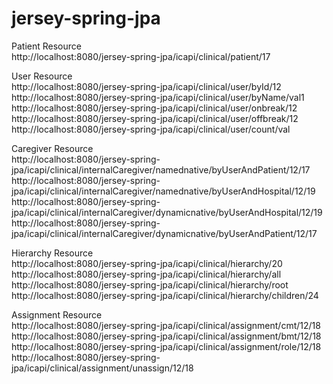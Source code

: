 # jersey-spring-jpa

Patient Resource <br/>
http://localhost:8080/jersey-spring-jpa/icapi/clinical/patient/17 <br/>

User Resource <br/>
http://localhost:8080/jersey-spring-jpa/icapi/clinical/user/byId/12 <br/>
http://localhost:8080/jersey-spring-jpa/icapi/clinical/user/byName/val1 <br/>
http://localhost:8080/jersey-spring-jpa/icapi/clinical/user/onbreak/12 <br/>
http://localhost:8080/jersey-spring-jpa/icapi/clinical/user/offbreak/12 <br/>
http://localhost:8080/jersey-spring-jpa/icapi/clinical/user/count/val <br/>

Caregiver Resource <br/>
http://localhost:8080/jersey-spring-jpa/icapi/clinical/internalCaregiver/namednative/byUserAndPatient/12/17 <br/>
http://localhost:8080/jersey-spring-jpa/icapi/clinical/internalCaregiver/namednative/byUserAndHospital/12/19 <br/>
http://localhost:8080/jersey-spring-jpa/icapi/clinical/internalCaregiver/dynamicnative/byUserAndHospital/12/19 <br/>
http://localhost:8080/jersey-spring-jpa/icapi/clinical/internalCaregiver/dynamicnative/byUserAndPatient/12/17 <br/>

Hierarchy Resource <br/>
http://localhost:8080/jersey-spring-jpa/icapi/clinical/hierarchy/20 <br/>
http://localhost:8080/jersey-spring-jpa/icapi/clinical/hierarchy/all <br/>
http://localhost:8080/jersey-spring-jpa/icapi/clinical/hierarchy/root <br/>
http://localhost:8080/jersey-spring-jpa/icapi/clinical/hierarchy/children/24 <br/>

Assignment Resource <br/>
http://localhost:8080/jersey-spring-jpa/icapi/clinical/assignment/cmt/12/18 <br/>
http://localhost:8080/jersey-spring-jpa/icapi/clinical/assignment/bmt/12/18 <br/>
http://localhost:8080/jersey-spring-jpa/icapi/clinical/assignment/role/12/18
http://localhost:8080/jersey-spring-jpa/icapi/clinical/assignment/unassign/12/18 <br/>